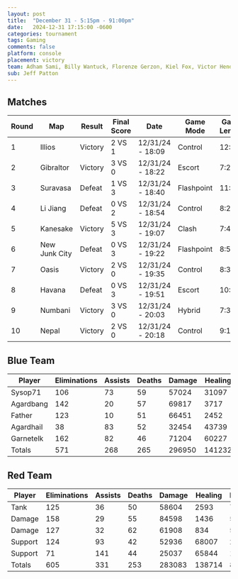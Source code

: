 ```yaml
---
layout: post
title:  "December 31 - 5:15pm - 91:00pm"
date:   2024-12-31 17:15:00 -0600
categories: tournament
tags: Gaming
comments: false
platform: console
placement: victory
team: Adham Sami, Billy Wantuck, Florenze Gerzon, Kiel Fox, Victor Henderson
sub: Jeff Patton
---
```

## Matches

| Round | Map | Result | Final Score | Date | Game Mode | Game Length | Scoreboard |
| --- | --- | --- | --- | --- | --- | --- |--- |
| 1 | Illios | Victory | 2 VS 1| 12/31/24 - 18:09  | Control | 12:28 | [Match 1](https://prdwebappstorage.blob.core.windows.net/sysop71/20241231/match-1.jpg) |
| 2 | Gibraltor | Victory | 3 VS 0 | 12/31/24 - 18:22 | Escort | 7:25 | [Match 2](https://prdwebappstorage.blob.core.windows.net/sysop71/20241231/match-2.jpg) |
| 3 | Suravasa | Defeat | 1 VS 3 | 12/31/24 - 18:40 | Flashpoint | 11:50 | [Match 3](https://prdwebappstorage.blob.core.windows.net/sysop71/20241231/match-3.jpg) |
| 4 | Li Jiang | Defeat | 0 VS 2 | 12/31/24 - 18:54 | Control | 8:25 | [Match 4](https://prdwebappstorage.blob.core.windows.net/sysop71/20241231/match-4.jpg) |
| 5 | Kanesake | Victory | 5 VS 3 | 12/31/24 - 19:07 | Clash | 7:44 | [Match 5](https://prdwebappstorage.blob.core.windows.net/sysop71/20241231/match-5.jpg) |
| 6 | New Junk City | Defeat | 0 VS 3 | 12/31/24 - 19:22 | Flashpoint | 8:53 | [Match 6](https://prdwebappstorage.blob.core.windows.net/sysop71/20241231/match-6.jpg) |
| 7 | Oasis | Victory | 2 VS 0 | 12/31/24 - 19:35 | Control | 8:34 | [Match 7](https://prdwebappstorage.blob.core.windows.net/sysop71/20241231/match-7.jpg) |
| 8 | Havana | Defeat | 0 VS 3 | 12/31/24 - 19:51 | Escort | 10:27 | [Match 8](https://prdwebappstorage.blob.core.windows.net/sysop71/20241231/match-8.jpg) |
| 9 | Numbani | Victory | 3 VS 0 | 12/31/24 - 20:03 | Hybrid | 7:33 | [Match 9](https://prdwebappstorage.blob.core.windows.net/sysop71/20241231/match-9.jpg) |
| 10 | Nepal | Victory | 2 VS 0 | 12/31/24 - 20:18 | Control | 9:16 | [Match 10](https://prdwebappstorage.blob.core.windows.net/sysop71/20241231/match-10-.jpg) |

## Blue Team

| Player | Eliminations | Assists | Deaths | Damage | Healing | Mitigation |
| --- | --- | --- | --- | --- | --- | --- |
| Sysop71   | 106 |  73 |  59 |  57024 |  31097 | 44788 |
| Agardbang | 142 |  20 |  57 |  69817 |   3717 |  2356 |
| Father    | 123 |  10 |  51 |  66451 |   2452 |  2747 |
| Agardhail |  38 |  83 |  52 |  32454 |  43739 | 15442 |
| Garnetelk | 162 |  82 |  46 |  71204 |  60227 |  4486 |
| Totals    | 571 | 268 | 265 | 296950 | 141232 | 69819 |

## Red Team

| Player | Eliminations | Assists | Deaths | Damage | Healing | Mitigation |
| --- | --- | --- | --- | --- | --- | --- |
| Tank    | 125 |  36 |  50 |  58604 |   2593 | 70447 |
| Damage  | 158 |  29 |  55 |  84598 |   1436 |  5751 |
| Damage  | 127 |  32 |  62 |  61908 |    834 |  5025 |
| Support | 124 |  93 |  42 |  52936 |  68007 |  2578 |
| Support |  71 | 141 |  44 |  25037 |  65844 |  1715 |
| Totals  | 605 | 331 | 253 | 283083 | 138714 | 85516 |

